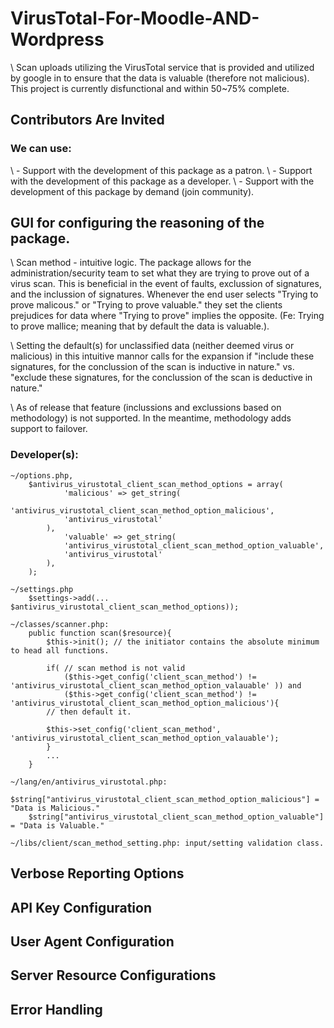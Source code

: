 # VirusTotal-For-Moodle-AND-Wordpress
\	Scan uploads utilizing the VirusTotal service that is provided and utilized by google in to ensure that the data is valuable (therefore not malicious). This project is currently disfunctional and within 50~75% complete.

## Contributors Are Invited ##
### We can use: ###
\	- Support with the development of this package as a patron.
\	- Support with the development of this package as a developer. 
\	- Support with the development of this package by demand (join community). 

## GUI for configuring the reasoning of the package. ##

\	Scan method - intuitive logic. The package allows for the administration/security team to set what they are trying to prove out of a virus scan. This is beneficial in the event of faults, exclussion of signatures, and the inclussion  of signatures. Whenever the end user selects "Trying to prove malicous." or "Trying to prove valuable." they set the clients prejudices for data where "Trying to prove" implies the opposite. (Fe: Trying to prove mallice; meaning that by default the data is valuable.).
	
\	Setting the default(s) for unclassified data (neither deemed virus or malicious) in this intuitive mannor calls for the expansion if "include these signatures, for the conclussion of the scan is inductive in nature." vs. "exclude these signatures, for the conclussion of the scan is deductive in nature."
	
\	As of release that feature (inclussions and exclussions based on methodology) is not supported. In the meantime, methodology adds support to failover.

### Developer(s): ###
	~/options.php, 
		$antivirus_virustotal_client_scan_method_options = array(
        		'malicious' => get_string(
				'antivirus_virustotal_client_scan_method_option_malicious', 
				'antivirus_virustotal'
			),
        		'valuable' => get_string(
				'antivirus_virustotal_client_scan_method_option_valuable', 
				'antivirus_virustotal'
			),
		);
		
	~/settings.php
		$settings->add(... $antivirus_virustotal_client_scan_method_options));
		
	~/classes/scanner.php: 
		public function scan($resource){
			$this->init(); // the initiator contains the absolute minimum to head all functions.
			
			if( // scan method is not valid
				($this->get_config('client_scan_method') != 'antivirus_virustotal_client_scan_method_option_valauable' )) and 
				($this->get_config('client_scan_method') != 'antivirus_virustotal_client_scan_method_option_malicious'){
			// then default it.
			
			$this->set_config('client_scan_method', 'antivirus_virustotal_client_scan_method_option_valauable');
			}
			...
		}
		
	~/lang/en/antivirus_virustotal.php:
		$string["antivirus_virustotal_client_scan_method_option_malicious"] = "Data is Malicious."
		$string["antivirus_virustotal_client_scan_method_option_valuable"] = "Data is Valuable."
		
	~/libs/client/scan_method_setting.php: input/setting validation class.
	
## Verbose Reporting Options
## API Key Configuration
## User Agent Configuration
## Server Resource Configurations
## Error Handling
